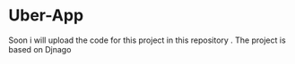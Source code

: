 # Uber-App
Soon i will upload the code for this project in this repository . The project is based on Djnago
